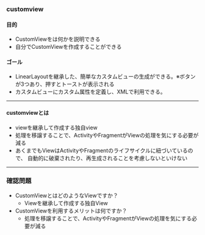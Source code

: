 ### customview

#### 目的
* CustomViewをは何かを説明できる
* 自分でCustomViewを作成することができる

#### ゴール
* LinearLayoutを継承した、簡単なカスタムビューの生成ができる。※ボタンが3つあり、押すとトーストが表示される
* カスタムビューにカスタム属性を定義し、XMLで利用できる。

---
#### customviewとは
* viewを継承して作成する独自view
* 処理を移譲することで、ActivityやFragmentがViewの処理を気にする必要が減る
* あくまでもViewはActivityやFragmentのライフサイクルに紐づいているので、
自動的に破棄されたり、再生成されることを考慮しないといけない

---
### 確認問題
* CustomViewとはどのようなViewですか？
  * Viewを継承して作成する独自View
* CustomViewを利用するメリットは何ですか？
  * 処理を移譲することで、ActivityやFragmentがViewの処理を気にする必要が減る
